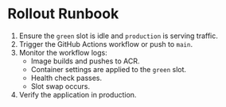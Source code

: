 # Rollout Runbook

1. Ensure the `green` slot is idle and `production` is serving traffic.
2. Trigger the GitHub Actions workflow or push to `main`.
3. Monitor the workflow logs:
   - Image builds and pushes to ACR.
   - Container settings are applied to the `green` slot.
   - Health check passes.
   - Slot swap occurs.
4. Verify the application in production.
